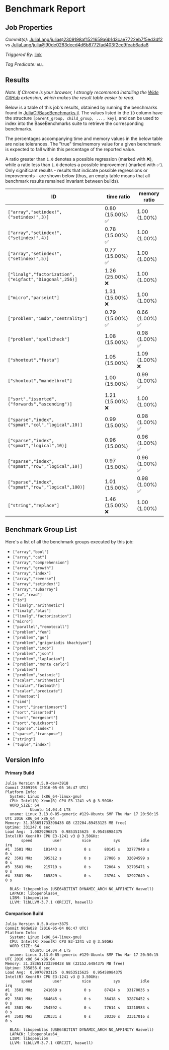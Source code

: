 # Benchmark Report

## Job Properties

*Commit(s):* [JuliaLang/julia@2309198af1521659a6b1d3cae7722eb7f5ed3df2](https://github.com/JuliaLang/julia/commit/2309198af1521659a6b1d3cae7722eb7f5ed3df2) vs [JuliaLang/julia@90de0283decd4d6b8772fad403f2ce9feab6ada8](https://github.com/JuliaLang/julia/commit/90de0283decd4d6b8772fad403f2ce9feab6ada8)

*Triggered By:* [link](https://github.com/JuliaLang/julia/commit/2309198af1521659a6b1d3cae7722eb7f5ed3df2#commitcomment-17400107)

*Tag Predicate:* `ALL`

## Results

*Note: If Chrome is your browser, I strongly recommend installing the [Wide GitHub](https://chrome.google.com/webstore/detail/wide-github/kaalofacklcidaampbokdplbklpeldpj?hl=en)
extension, which makes the result table easier to read.*

Below is a table of this job's results, obtained by running the benchmarks found in
[JuliaCI/BaseBenchmarks.jl](https://github.com/JuliaCI/BaseBenchmarks.jl). The values
listed in the `ID` column have the structure `[parent_group, child_group, ..., key]`,
and can be used to index into the BaseBenchmarks suite to retrieve the corresponding
benchmarks.

The percentages accompanying time and memory values in the below table are noise tolerances. The "true"
time/memory value for a given benchmark is expected to fall within this percentage of the reported value.

A ratio greater than `1.0` denotes a possible regression (marked with :x:), while a ratio less
than `1.0` denotes a possible improvement (marked with :white_check_mark:). Only significant results - results
that indicate possible regressions or improvements - are shown below (thus, an empty table means that all
benchmark results remained invariant between builds).

| ID | time ratio | memory ratio |
|----|------------|--------------|
| `["array","setindex!",("setindex!",3)]` | 0.80 (15.00%) :white_check_mark: | 1.00 (1.00%)  |
| `["array","setindex!",("setindex!",4)]` | 0.78 (15.00%) :white_check_mark: | 1.00 (1.00%)  |
| `["array","setindex!",("setindex!",5)]` | 0.77 (15.00%) :white_check_mark: | 1.00 (1.00%)  |
| `["linalg","factorization",("eigfact","Diagonal",256)]` | 1.26 (25.00%) :x: | 1.00 (1.00%)  |
| `["micro","parseint"]` | 1.31 (15.00%) :x: | 1.00 (1.00%)  |
| `["problem","imdb","centrality"]` | 0.79 (15.00%) :white_check_mark: | 0.66 (1.00%) :white_check_mark: |
| `["problem","spellcheck"]` | 1.08 (15.00%)  | 0.98 (1.00%) :white_check_mark: |
| `["shootout","fasta"]` | 1.05 (15.00%)  | 1.09 (1.00%) :x: |
| `["shootout","mandelbrot"]` | 1.00 (15.00%)  | 0.99 (1.00%) :white_check_mark: |
| `["sort","issorted",("forwards","ascending")]` | 1.21 (15.00%) :x: | 1.00 (1.00%)  |
| `["sparse","index",("spmat","col","logical",10)]` | 0.99 (15.00%)  | 0.98 (1.00%) :white_check_mark: |
| `["sparse","index",("spmat","logical",10)]` | 0.96 (15.00%)  | 0.96 (1.00%) :white_check_mark: |
| `["sparse","index",("spmat","row","logical",10)]` | 0.97 (15.00%)  | 0.96 (1.00%) :white_check_mark: |
| `["sparse","index",("spmat","row","logical",100)]` | 1.01 (15.00%)  | 0.98 (1.00%) :white_check_mark: |
| `["string","replace"]` | 1.46 (15.00%) :x: | 1.00 (1.00%)  |

## Benchmark Group List

Here's a list of all the benchmark groups executed by this job:

- `["array","bool"]`
- `["array","cat"]`
- `["array","comprehension"]`
- `["array","growth"]`
- `["array","index"]`
- `["array","reverse"]`
- `["array","setindex!"]`
- `["array","subarray"]`
- `["io","read"]`
- `["io"]`
- `["linalg","arithmetic"]`
- `["linalg","blas"]`
- `["linalg","factorization"]`
- `["micro"]`
- `["parallel","remotecall"]`
- `["problem","fem"]`
- `["problem","go"]`
- `["problem","grigoriadis khachiyan"]`
- `["problem","imdb"]`
- `["problem","json"]`
- `["problem","laplacian"]`
- `["problem","monte carlo"]`
- `["problem"]`
- `["problem","seismic"]`
- `["scalar","arithmetic"]`
- `["scalar","fastmath"]`
- `["scalar","predicate"]`
- `["shootout"]`
- `["simd"]`
- `["sort","insertionsort"]`
- `["sort","issorted"]`
- `["sort","mergesort"]`
- `["sort","quicksort"]`
- `["sparse","index"]`
- `["sparse","transpose"]`
- `["string"]`
- `["tuple","index"]`

## Version Info

#### Primary Build

```
Julia Version 0.5.0-dev+3918
Commit 2309198 (2016-05-05 16:47 UTC)
Platform Info:
  System: Linux (x86_64-linux-gnu)
  CPU: Intel(R) Xeon(R) CPU E3-1241 v3 @ 3.50GHz
  WORD_SIZE: 64
           Ubuntu 14.04.4 LTS
  uname: Linux 3.13.0-85-generic #129-Ubuntu SMP Thu Mar 17 20:50:15 UTC 2016 x86_64 x86_64
Memory: 31.383651733398438 GB (22204.89453125 MB free)
Uptime: 331247.0 sec
Load Avg:  1.0029296875  0.9853515625  0.95458984375
Intel(R) Xeon(R) CPU E3-1241 v3 @ 3.50GHz: 
       speed         user         nice          sys         idle          irq
#1  3501 MHz     181443 s          0 s      80145 s   32777949 s          0 s
#2  3501 MHz     395312 s          0 s      27086 s   32694599 s          0 s
#3  3501 MHz     215719 s          0 s      72004 s   32795471 s          0 s
#4  3501 MHz     165829 s          0 s      23764 s   32927649 s          0 s

  BLAS: libopenblas (USE64BITINT DYNAMIC_ARCH NO_AFFINITY Haswell)
  LAPACK: libopenblas64_
  LIBM: libopenlibm
  LLVM: libLLVM-3.7.1 (ORCJIT, haswell)

```

#### Comparison Build

```
Julia Version 0.5.0-dev+3875
Commit 90de028 (2016-05-04 06:47 UTC)
Platform Info:
  System: Linux (x86_64-linux-gnu)
  CPU: Intel(R) Xeon(R) CPU E3-1241 v3 @ 3.50GHz
  WORD_SIZE: 64
           Ubuntu 14.04.4 LTS
  uname: Linux 3.13.0-85-generic #129-Ubuntu SMP Thu Mar 17 20:50:15 UTC 2016 x86_64 x86_64
Memory: 31.383651733398438 GB (22152.6484375 MB free)
Uptime: 335856.0 sec
Load Avg:  0.9970703125  0.9853515625  0.95458984375
Intel(R) Xeon(R) CPU E3-1241 v3 @ 3.50GHz: 
       speed         user         nice          sys         idle          irq
#1  3501 MHz     241669 s          0 s      87424 s   33170035 s          0 s
#2  3501 MHz     664645 s          0 s      36418 s   32876452 s          0 s
#3  3501 MHz     254592 s          0 s      77614 s   33210983 s          0 s
#4  3501 MHz     230331 s          0 s      30330 s   33317016 s          0 s

  BLAS: libopenblas (USE64BITINT DYNAMIC_ARCH NO_AFFINITY Haswell)
  LAPACK: libopenblas64_
  LIBM: libopenlibm
  LLVM: libLLVM-3.7.1 (ORCJIT, haswell)

```
